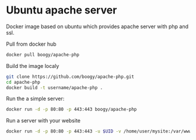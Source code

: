 Ubuntu apache server
=====================

Docker image based on ubuntu which provides apache server with php and ssl.

Pull from docker hub
```bash
docker pull boogy/apache-php
```

Build the image localy

```bash
git clone https://github.com/boogy/apache-php.git
cd apache-php
docker build -t username/apache-php .
```

Run the a simple server:

```bash
docker run -d -p 80:80 -p 443:443 boogy/apache-php
```

Run a server with your website

```bash
docker run -d -p 80:80 -p 443:443 -u $UID -v /home/user/mysite:/var/www/html boogy/apache-php
```


